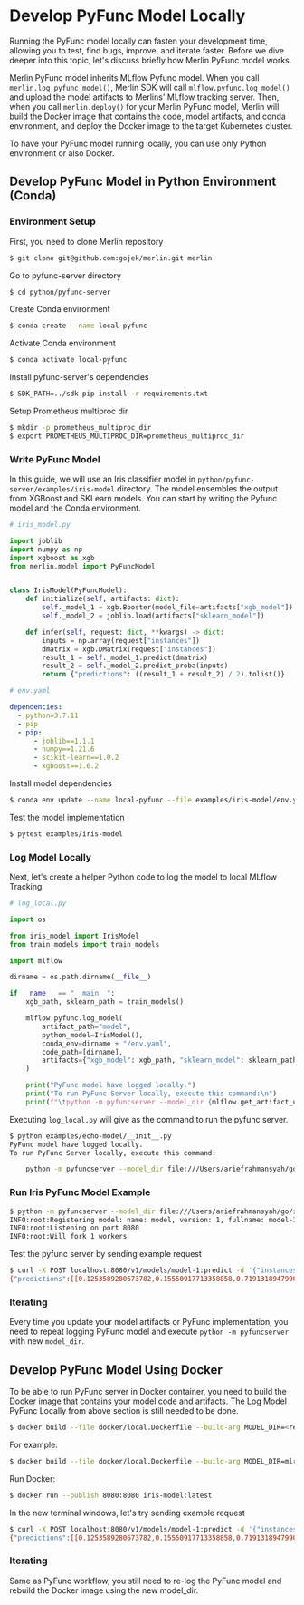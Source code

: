 # Develop PyFunc Model Locally

Running the PyFunc model locally can fasten your development time, allowing you to test, find bugs, improve, and iterate faster. Before we dive deeper into this topic, let's discuss briefly how Merlin PyFunc model works.

Merlin PyFunc model inherits MLflow Pyfunc model. When you call `merlin.log_pyfunc_model()`, Merlin SDK will call `mlflow.pyfunc.log_model()` and upload the model artifacts to Merlins' MLflow tracking server. Then, when you call `merlin.deploy()` for your Merlin PyFunc model, Merlin will build the Docker image that contains the code, model artifacts, and conda environment, and deploy the Docker image to the target Kubernetes cluster.

To have your PyFunc model running locally, you can use only Python environment or also Docker.

## Develop PyFunc Model in Python Environment (Conda)

### Environment Setup

First, you need to clone Merlin repository

```bash
$ git clone git@github.com:gojek/merlin.git merlin
```

Go to pyfunc-server directory

```bash
$ cd python/pyfunc-server
```

Create Conda environment

```bash
$ conda create --name local-pyfunc
```

Activate Conda environment

```bash
$ conda activate local-pyfunc
```

Install pyfunc-server's dependencies

```bash
$ SDK_PATH=../sdk pip install -r requirements.txt
```

Setup Prometheus multiproc dir

```bash
$ mkdir -p prometheus_multiproc_dir
$ export PROMETHEUS_MULTIPROC_DIR=prometheus_multiproc_dir
```

### Write PyFunc Model

In this guide, we will use an Iris classifier model in `python/pyfunc-server/examples/iris-model` directory. The model ensembles the output from XGBoost and SKLearn models. You can start by writing the Pyfunc model and the Conda environment.

```python
# iris_model.py

import joblib
import numpy as np
import xgboost as xgb
from merlin.model import PyFuncModel


class IrisModel(PyFuncModel):
    def initialize(self, artifacts: dict):
        self._model_1 = xgb.Booster(model_file=artifacts["xgb_model"])
        self._model_2 = joblib.load(artifacts["sklearn_model"])

    def infer(self, request: dict, **kwargs) -> dict:
        inputs = np.array(request["instances"])
        dmatrix = xgb.DMatrix(request["instances"])
        result_1 = self._model_1.predict(dmatrix)
        result_2 = self._model_2.predict_proba(inputs)
        return {"predictions": ((result_1 + result_2) / 2).tolist()}
```

```yaml
# env.yaml

dependencies:
  - python=3.7.11
  - pip
  - pip:
      - joblib==1.1.1
      - numpy==1.21.6
      - scikit-learn==1.0.2
      - xgboost==1.6.2
```

Install model dependencies

```bash
$ conda env update --name local-pyfunc --file examples/iris-model/env.yaml
```

Test the model implementation

```bash
$ pytest examples/iris-model
```

### Log Model Locally

Next, let's create a helper Python code to log the model to local MLflow Tracking

```python
# log_local.py

import os

from iris_model import IrisModel
from train_models import train_models

import mlflow

dirname = os.path.dirname(__file__)

if __name__ == "__main__":
    xgb_path, sklearn_path = train_models()

    mlflow.pyfunc.log_model(
        artifact_path="model",
        python_model=IrisModel(),
        conda_env=dirname + "/env.yaml",
        code_path=[dirname],
        artifacts={"xgb_model": xgb_path, "sklearn_model": sklearn_path},
    )

    print("PyFunc model have logged locally.")
    print("To run PyFunc Server locally, execute this command:\n")
    print(f"\tpython -m pyfuncserver --model_dir {mlflow.get_artifact_uri()}/model\n")
```

Executing `log_local.py` will give as the command to run the pyfunc server.

```bash
$ python examples/echo-model/__init__.py
PyFunc model have logged locally.
To run PyFunc Server locally, execute this command:

	python -m pyfuncserver --model_dir file:///Users/ariefrahmansyah/go/src/github.com/gojek/merlin/python/pyfunc-server/mlruns/0/ca525c5ea22e419ca992e4fb53583acc/artifacts/model
```

### Run Iris PyFunc Model Example

```bash
$ python -m pyfuncserver --model_dir file:///Users/ariefrahmansyah/go/src/github.com/gojek/merlin/python/pyfunc-server/mlruns/0/ca525c5ea22e419ca992e4fb53583acc/artifacts/model
INFO:root:Registering model: name: model, version: 1, fullname: model-1
INFO:root:Listening on port 8080
INFO:root:Will fork 1 workers
```

Test the pyfunc server by sending example request

```bash
$ curl -X POST localhost:8080/v1/models/model-1:predict -d '{"instances":[[2.8, 1.0, 6.8, 0.4]]}'
{"predictions":[[0.1253589280673782,0.15550917713358858,0.7191318947990333]]}
```

### Iterating

Every time you update your model artifacts or PyFunc implementation, you need to repeat logging PyFunc model and execute `python -m pyfuncserver` with new `model_dir`.

## Develop PyFunc Model Using Docker

To be able to run PyFunc server in Docker container, you need to build the Docker image that contains your model code and artifacts. The Log Model PyFunc Locally from above section is still needed to be done.

```bash
$ docker build --file docker/local.Dockerfile --build-arg MODEL_DIR=<relative path to local artifact uri> --tag <image tag> .
```

For example:

```bash
$ docker build --file docker/local.Dockerfile --build-arg MODEL_DIR=mlruns/0/ca525c5ea22e419ca992e4fb53583acc/artifacts/model --tag iris-model:latest .
```

Run Docker:

```bash
$ docker run --publish 8080:8080 iris-model:latest
```

In the new terminal windows, let's try sending example request

```bash
$ curl -X POST localhost:8080/v1/models/model-1:predict -d '{"instances":[[2.8, 1.0, 6.8, 0.4]]}'
{"predictions":[[0.1253589280673782,0.15550917713358858,0.7191318947990333]]}
```

### Iterating

Same as PyFunc workflow, you still need to re-log the PyFunc model and rebuild the Docker image using the new model_dir.
